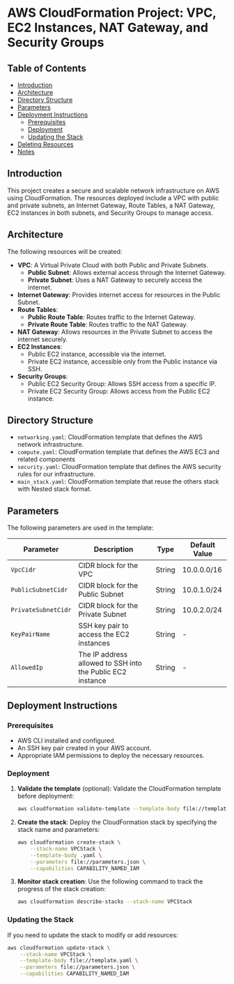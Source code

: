 
# AWS CloudFormation Project: VPC, EC2 Instances, NAT Gateway, and Security Groups

## Table of Contents

- [Introduction](#introduction)
- [Architecture](#architecture)
- [Directory Structure](#directory-structure)
- [Parameters](#parameters)
- [Deployment Instructions](#deployment-instructions)
  - [Prerequisites](#prerequisites)
  - [Deployment](#deployment)
  - [Updating the Stack](#updating-the-stack)
- [Deleting Resources](#deleting-resources)
- [Notes](#notes)

## Introduction

This project creates a secure and scalable network infrastructure on AWS using CloudFormation. The resources deployed include a VPC with public and private subnets, an Internet Gateway, Route Tables, a NAT Gateway, EC2 instances in both subnets, and Security Groups to manage access.

## Architecture

The following resources will be created:

- **VPC**: A Virtual Private Cloud with both Public and Private Subnets.
  - **Public Subnet**: Allows external access through the Internet Gateway.
  - **Private Subnet**: Uses a NAT Gateway to securely access the internet.
- **Internet Gateway**: Provides internet access for resources in the Public Subnet.
- **Route Tables**:
  - **Public Route Table**: Routes traffic to the Internet Gateway.
  - **Private Route Table**: Routes traffic to the NAT Gateway.
- **NAT Gateway**: Allows resources in the Private Subnet to access the internet securely.
- **EC2 Instances**:
  - Public EC2 instance, accessible via the internet.
  - Private EC2 instance, accessible only from the Public instance via SSH.
- **Security Groups**:
  - Public EC2 Security Group: Allows SSH access from a specific IP.
  - Private EC2 Security Group: Allows access from the Public EC2 instance.

## Directory Structure

- `networking.yaml`: CloudFormation template that defines the AWS network infrastructure.
 - `compute.yaml`: CloudFormation template that defines the AWS EC3 and related components
-   `security.yaml`: CloudFormation template that defines the AWS security rules for our  infrastructure.
-  `main_stack.yaml`: CloudFormation template that reuse the others stack with Nested stack format.

## Parameters

The following parameters are used in the template:

| Parameter            | Description                                                     | Type   | Default Value    |
|----------------------|-----------------------------------------------------------------|--------|------------------|
| `VpcCidr`            | CIDR block for the VPC                                          | String | 10.0.0.0/16      |
| `PublicSubnetCidr`   | CIDR block for the Public Subnet                                | String | 10.0.1.0/24      |
| `PrivateSubnetCidr`  | CIDR block for the Private Subnet                               | String | 10.0.2.0/24      |
| `KeyPairName`        | SSH key pair to access the EC2 instances                        | String | -                |
| `AllowedIp`          | The IP address allowed to SSH into the Public EC2 instance      | String | -                |

## Deployment Instructions

### Prerequisites

- AWS CLI installed and configured.
- An SSH key pair created in your AWS account.
- Appropriate IAM permissions to deploy the necessary resources.

### Deployment

1. **Validate the template** (optional): Validate the CloudFormation template before deployment:

    ```bash
    aws cloudformation validate-template --template-body file://template.yaml
    ```

2. **Create the stack**: Deploy the CloudFormation stack by specifying the stack name and parameters:

    ```bash
    aws cloudformation create-stack \
        --stack-name VPCStack \
        --template-body .yaml \
        --parameters file://parameters.json \
        --capabilities CAPABILITY_NAMED_IAM
    ```

3. **Monitor stack creation**: Use the following command to track the progress of the stack creation:

    ```bash
    aws cloudformation describe-stacks --stack-name VPCStack
    ```

### Updating the Stack

If you need to update the stack to modify or add resources:

```bash
aws cloudformation update-stack \
    --stack-name VPCStack \
    --template-body file://template.yaml \
    --parameters file://parameters.json \
    --capabilities CAPABILITY_NAMED_IAM
